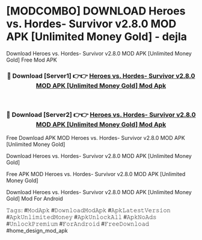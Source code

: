 # [MODCOMBO] DOWNLOAD Heroes vs. Hordes- Survivor v2.8.0 MOD APK [Unlimited Money Gold] - dejla
Download Heroes vs. Hordes- Survivor v2.8.0 MOD APK [Unlimited Money Gold] Free Mod APK

<div align="center">
<h3>🔴 Download [Server1] 👉👉 <a href="https://apk-comot.site?title=Heroes_vs._Hordes-_Survivor_v2.8.0_MOD_APK_[Unlimited_Money_Gold]">Heroes vs. Hordes- Survivor v2.8.0 MOD APK [Unlimited Money Gold] Mod Apk</a></h3><br>

<h3>🔴 Download [Server2] 👉👉 <a href="https://apk-comot.site?title=Heroes_vs._Hordes-_Survivor_v2.8.0_MOD_APK_[Unlimited_Money_Gold]">Heroes vs. Hordes- Survivor v2.8.0 MOD APK [Unlimited Money Gold] Mod Apk</a></h3>
</div>


Free Download APK MOD Heroes vs. Hordes- Survivor v2.8.0 MOD APK [Unlimited Money Gold]

Download Heroes vs. Hordes- Survivor v2.8.0 MOD APK [Unlimited Money Gold] 

Free APK MOD Heroes vs. Hordes- Survivor v2.8.0 MOD APK [Unlimited Money Gold] 

Download Heroes vs. Hordes- Survivor v2.8.0 MOD APK [Unlimited Money Gold] Mod For Android

𝚃𝚊𝚐𝚜: #𝙼𝚘𝚍𝙰𝚙𝚔 #𝙳𝚘𝚠𝚗𝚕𝚘𝚊𝚍𝙼𝚘𝚍𝙰𝚙𝚔 #𝙰𝚙𝚔𝙻𝚊𝚝𝚎𝚜𝚝𝚅𝚎𝚛𝚜𝚒𝚘𝚗 #𝙰𝚙𝚔𝚄𝚗𝚕𝚒𝚖𝚒𝚝𝚎𝚍𝙼𝚘𝚗𝚎𝚢 #𝙰𝚙𝚔𝚄𝚗𝚕𝚘𝚌𝚔𝙰𝚕𝚕 #𝙰𝚙𝚔𝙽𝚘𝙰𝚍𝚜 #𝚄𝚗𝚕𝚘𝚌𝚔𝙿𝚛𝚎𝚖𝚒𝚞𝚖 #𝙵𝚘𝚛𝙰𝚗𝚍𝚛𝚘𝚒𝚍 #𝙵𝚛𝚎𝚎𝙳𝚘𝚠𝚗𝚕𝚘𝚊𝚍 #home_design_mod_apk